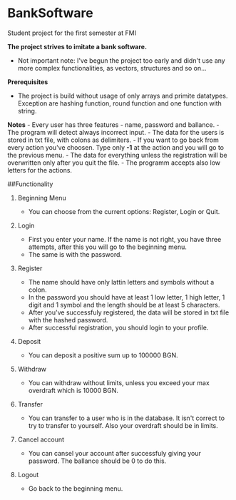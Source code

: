 # BankSoftware
Student project for the first semester at FMI

**The project strives to imitate a bank software.**

- Not important note: I've begun the project too early and didn't use any more complex functionalities, as vectors, structures and so on...

**Prerequisites**
  - The project is build without usage of only arrays and primite datatypes. Exception are hashing function, round function and one function with string.

**Notes**
    - Every user has three features - name, password and ballance.
    - The program will detect always incorrect input.
    - The data for the users is stored in txt file, with colons as delimiters.
    - If you want to go back from every action you've choosen. Type only **-1** at the action and you will go to the previous menu.
    - The data for everything unless the registration will be overwritten only after you quit the file.
    - The programm accepts also low letters for the actions.

##Functionality

1. Beginning Menu
    - You can choose from the current options: Register, Login or Quit.

2. Login
    - First you enter your name. If the name is not right, you have three attempts, after this you will go to the beginning menu.
    - The same is with the password.
  
3. Register
    - The name should have only lattin letters and symbols without a colon.
    - In the password you should have at least 1 low letter, 1 high letter, 1 digit and 1 symbol and the length should be at least 5 characters.
    - After you've successfuly registered, the data will be stored in txt file with the hashed password.
    - After successful registration, you should login to your profile.

4. Deposit
    - You can deposit a positive sum up to 100000 BGN.

5. Withdraw
    - You can withdraw without limits, unless you exceed your max overdraft which is 10000 BGN.

6. Transfer
    - You can transfer to a user who is in the database. It isn't correct to try to transfer to yourself. Also your overdraft should be in limits.

7. Cancel account
    - You can cansel your account after successfuly giving your password. The ballance should be 0 to do this.

8. Logout 
    - Go back to the beginning menu.
